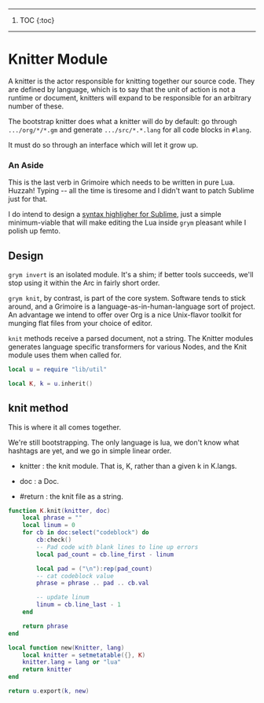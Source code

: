
------
1. TOC
{:toc}
------

# Knitter Module

   A knitter is the actor responsible for knitting together our source
 code.  They are defined by language, which is to say that the unit of 
 action is not a runtime or document, knitters will expand to be 
 responsible for an arbitrary number of these.


 The bootstrap knitter does what a knitter will do by default:  go through
 `````.../org/*/*.gm````` and generate `````.../src/*.*.lang````` for all code blocks in
 `````#lang`````. 


 It must do so through an interface which will let it grow up.

### An Aside

   This is the last verb in Grimoire which needs to be written in pure
 Lua.  Huzzah! Typing -- all the time is tiresome and I didn't want to
 patch Sublime just for that.


 I do intend to design a 
 [syntax highligher for Sublime](etc/Grimoire.sublime_syntax), just
 a simple minimum-viable that will make editing the Lua inside `````grym````` 
 pleasant while I polish up femto. 


 
## Design

   `````grym invert````` is an isolated module.  It's a shim; if better tools 
 succeeds, we'll stop using it within the Arc in fairly short order.


 `````grym knit`````, by contrast, is part of the core system.  Software tends
 to stick around, and a Grimoire is a language-as-in-human-language
 sort of project.  An advantage we intend to offer over Org is a 
 nice Unix-flavor toolkit for munging flat files from your choice of
 editor.
 
 `````knit````` methods receive a parsed document, not a string.  The Knitter 
 modules generates language specific transformers for various Nodes,
 and the Knit module uses them when called for. 

```lua
local u = require "lib/util"

local K, k = u.inherit()
```
## knit method

   This is where it all comes together.


 We're still bootstrapping.  The only language is lua, we don't know 
 what hashtags are yet, and we go in simple linear order.
 
 - knitter :  the knit module. That is, K, rather than a given k in 
              K.langs.
 - doc     :  a Doc.


 - #return : the knit file as a string.


```lua
function K.knit(knitter, doc)
    local phrase = ""
    local linum = 0
    for cb in doc:select("codeblock") do
        cb:check()
        -- Pad code with blank lines to line up errors
        local pad_count = cb.line_first - linum

        local pad = ("\n"):rep(pad_count)
        -- cat codeblock value
        phrase = phrase .. pad .. cb.val 

        -- update linum
        linum = cb.line_last - 1
    end

    return phrase
end

local function new(Knitter, lang)
    local knitter = setmetatable({}, K)
    knitter.lang = lang or "lua"
    return knitter
end

return u.export(k, new)
```
